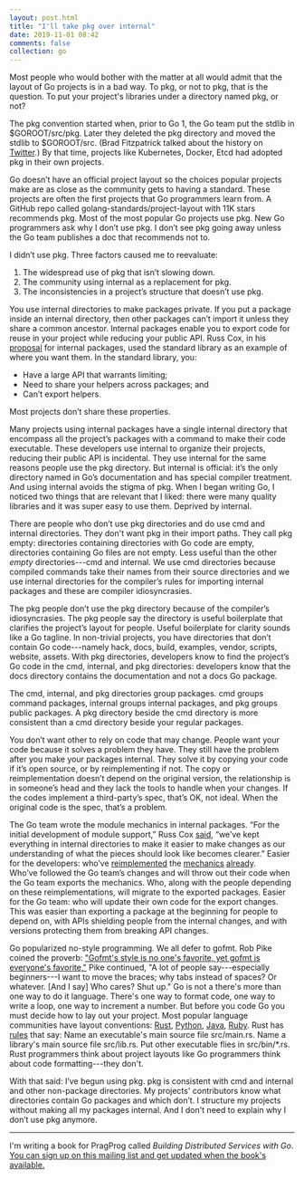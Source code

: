 ```yaml
---
layout: post.html
title: "I'll take pkg over internal"
date: 2019-11-01 08:42
comments: false
collection: go
---
```


Most people who would bother with the matter at all would admit that the layout of Go projects is in a bad way. To pkg, or not to pkg, that is the question. To put your project's libraries under a directory named pkg, or not?

The pkg convention started when, prior to Go 1, the Go team put the stdlib in $GOROOT/src/pkg. Later they deleted the pkg directory and moved the stdlib to $GOROOT/src. (Brad Fitzpatrick talked about the history on [Twitter](https://twitter.com/bradfitz/status/1039512487538970624).) By that time, projects like Kubernetes, Docker, Etcd had adopted pkg in their own projects.

Go doesn’t have an official project layout so the choices popular projects make are as close as the community gets to having a standard. These projects are often the first projects that Go programmers learn from. A GitHub repo called golang-standards/project-layout with 11K stars recommends pkg. Most of the most popular Go projects use pkg. New Go programmers ask why I don’t use pkg. I don’t see pkg going away unless the Go team publishes a doc that recommends not to.

I didn’t use pkg. Three factors caused me to reevaluate:

1. The widespread use of pkg that isn’t slowing down.
2. The community using internal as a replacement for pkg.
3. The inconsistencies in a project’s structure that doesn’t use pkg.

You use internal directories to make packages private. If you put a package inside an internal directory, then other packages can’t import it unless they share a common ancestor. Internal packages enable you to export code for reuse in your project while reducing your public API. Russ Cox, in his [proposal](https://docs.google.com/document/d/1e8kOo3r51b2BWtTs_1uADIA5djfXhPT36s6eHVRIvaU) for internal packages, used the standard library as an example of where you want them. In the standard library, you:

- Have a large API that warrants limiting;
- Need to share your helpers across packages; and
- Can’t export helpers.

Most projects don’t share these properties.

Many projects using internal packages have a single internal directory that encompass all the project’s packages with a command to make their code executable. These developers use internal to organize their projects, reducing their public API is incidental. They use internal for the same reasons people use the pkg directory. But internal is official: it’s the only directory named in Go’s documentation and has special compiler treatment. And using internal avoids the stigma of pkg. When I began writing Go, I noticed two things that are relevant that I liked: there were many quality libraries and it was super easy to use them. Deprived by internal.

There are people who don’t use pkg directories and do use cmd and internal directories. They don't want pkg in their import paths. They call pkg empty: directories containing directories with Go code are empty, directories containing Go files are not empty. Less useful than the other _empty_ directories---cmd and internal. We use cmd directories because compiled commands take their names from their source directories and we use internal directories for the compiler’s rules for importing internal packages and these are compiler idiosyncrasies.

The pkg people don’t use the pkg directory because of the compiler’s idiosyncrasies. The pkg people say the directory is useful boilerplate that clarifies the project’s layout for people. Useful boilerplate for clarity sounds like a Go tagline. In non-trivial projects, you have directories that don’t contain Go code---namely hack, docs, build, examples, vendor, scripts, website, assets. With pkg directories, developers know to find the project’s Go code in the cmd, internal, and pkg directories: developers know that the docs directory contains the documentation and not a docs Go package.

The cmd, internal, and pkg directories group packages. cmd groups command packages, internal groups internal packages, and pkg groups public packages. A pkg directory beside the cmd directory is more consistent than a cmd directory beside your regular packages.

You don’t want other to rely on code that may change. People want your code because it solves a problem they have. They still have the problem after you make your packages internal. They solve it by copying your code if it’s open source, or by reimplementing if not. The copy or reimplementation doesn’t depend on the original version, the relationship is in someone’s head and they lack the tools to handle when your changes. If the codes implement a third-party’s spec, that’s OK, not ideal. When the original code is the spec, that’s a problem.

The Go team wrote the module mechanics in internal packages. “For the initial development of module support,” Russ Cox [said](https://github.com/golang/go/issues/31761#issue-438852898), “we’ve kept everything in internal directories to make it easier to make changes as our understanding of what the pieces should look like becomes clearer.” Easier for the developers: who’ve [reimplemented](https://github.com/rogpeppe/go-internal/tree/master/modfile) the [mechanics](https://github.com/uudashr/go-module) [already](https://github.com/sirkon/goproxy/tree/master/gomod). Who’ve followed the Go team’s changes and will throw out their code when the Go team exports the mechanics. Who, along with the people depending on these reimplementations, will migrate to the exported packages. Easier for the Go team: who will update their own code for the export changes. This was easier than exporting a package at the beginning for people to depend on, with APIs shielding people from the internal changes, and with versions protecting them from breaking API changes.

Go popularized no-style programming. We all defer to gofmt. Rob Pike coined the proverb: ["Gofmt's style is no one's favorite, yet gofmt is everyone's favorite,"](https://www.youtube.com/watch?v=PAAkCSZUG1c&t=8m43s) Pike continued, "A lot of people say---especially beginners---I want to move the braces; why tabs instead of spaces? Or whatever. [And I say] Who cares? Shut up." Go is not a there's more than one way to do it language. There's one way to format code, one way to write a loop, one way to increment a number. But before you code Go you must decide how to lay out your project. Most popular language communities have layout conventions: [Rust](https://doc.rust-lang.org/cargo/guide/project-layout.html), [Python](https://docs.python-guide.org/writing/structure/),
[Java](http://maven.apache.org/guides/introduction/introduction-to-the-standard-directory-layout.html), [Ruby](https://guides.rubygems.org/what-is-a-gem/). Rust has [rules](https://doc.rust-lang.org/cargo/reference/manifest.html#the-project-layout) that say: Name an executable's main source file src/main.rs. Name a library's main source file src/lib.rs. Put other executable flies in src/bin/*.rs. Rust programmers think about project layouts like Go programmers think about code formatting---they don't.

With that said: I’ve begun using pkg. pkg is consistent with cmd and internal and other non-package directories. My projects' contributors know what directories contain Go packages and which don’t. I structure my projects without making all my packages internal. And I don't need to explain why I don’t use pkg anymore.

---

I'm writing a book for PragProg called _Building Distributed Services with Go_. [You can sign up on this mailing list and get updated when the book's available.](http://eepurl.com/dC5-l1)
